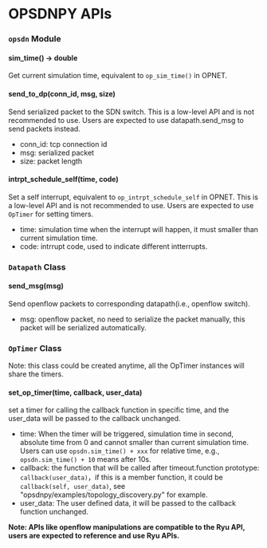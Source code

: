 # OPSDNPY APIs

### `opsdn` Module

#### sim_time() -> double
Get current simulation time, equivalent to `op_sim_time()` in OPNET.

#### send_to_dp(conn_id, msg, size)
Send serialized packet to the SDN switch. This is a low-level API and is not recommended to use. Users are expected to use datapath.send_msg to send packets instead.

* conn_id: tcp connection id
* msg: serialized packet
* size: packet length


#### intrpt_schedule_self(time, code)
Set a self interrupt, equivalent to `op_intrpt_schedule_self` in OPNET.
This is a low-level API and is not recommended to use. Users are expected to use `OpTimer` for setting timers.
* time: simulation time when the interrupt will happen, it must smaller than current simulation time.
* code: intrrupt code, used to indicate different intterrupts.

### `Datapath` Class
#### send_msg(msg)
Send openflow packets to corresponding datapath(i.e., openflow switch).
* msg: openflow packet, no need to serialize the packet manually, this packet will be serialized automatically.

### `OpTimer` Class
Note: this class could be created anytime, all the OpTimer instances will share the timers.
#### set_op_timer(time, callback, user_data)
set a timer for calling the callback function in specific time, and the user_data will be passed to the callback unchanged.

* time: When the timer will be triggered, simulation time in second, absolute time from 0 and cannot smaller than current simulation time. Users can use `opsdn.sim_time() + xxx` for relative time, e.g., `opsdn.sim_time() + 10` means after 10s.
* callback: the function that will be called after timeout.function prototype: `callback(user_data)`，if this is a member function, it could be  `callback(self, user_data)`, see "opsdnpy/examples/topology_discovery.py" for example.
* user_data: The user defined data, it will be passed to the callback function unchanged.

**Note: APIs like openflow manipulations are compatible to the Ryu API, users are expected to reference and use Ryu APIs.**